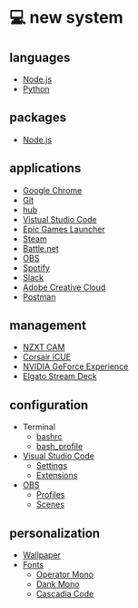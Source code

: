 # 💻 new system

## languages

-   [Node.js][node]
-   [Python][python]

## packages

-   [Node.js][node-packages]

## applications

-   [Google Chrome][chrome]
-   [Git][git]
-   [hub][hub]
-   [Vistual Studio Code][vscode]
-   [Epic Games Launcher][epic]
-   [Steam][steam]
-   [Battle.net][battlenet]
-   [OBS][obs]
-   [Spotify][spotify]
-   [Slack][slack]
-   [Adobe Creative Cloud][adobe]
-   [Postman][postman]

## management

-   [NZXT CAM][cam]
-   [Corsair iCUE][icue]
-   [NVIDIA GeForce Experience][geforce]
-   [Elgato Stream Deck][stream-deck]

## configuration

-   Terminal
    -   [bashrc][bashrc]
    -   [bash_profile][bash-profile]
-   [Visual Studio Code][vscode]
    -   [Settings][vscode-settings]
    -   [Extensions][vscode-extensions]
-   [OBS][obs]
    -   [Profiles][obs-profiles]
    -   [Scenes][obs-scenes]

## personalization

-   [Wallpaper][wallpaper]
-   [Fonts][fonts]
    -   [Operator Mono][operator]
    -   [Dank Mono][dank]
    -   [Cascadia Code][cascadia]

[node]: https://nodejs.org
[python]: https://www.python.org
[node-packages]: https://github.com/bradgarropy/dotfiles/blob/master/node/packages.txt
[chrome]: https://www.google.com/chrome
[git]: https://git-scm.com
[hub]: https://hub.github.com
[vscode]: https://code.visualstudio.com
[epic]: https://www.epicgames.com/store/en-US
[steam]: https://store.steampowered.com
[battlenet]: https://www.blizzard.com/en-us/apps/battle.net/desktop
[obs]: https://obsproject.com
[spotify]: https://www.spotify.com/us
[slack]: https://slack.com/downloads/windows
[adobe]: https://www.adobe.com/creativecloud.html
[postman]: https://www.getpostman.com
[cam]: https://www.nzxt.com/camapp
[icue]: https://www.corsair.com/us/en/icue
[geforce]: https://www.nvidia.com/en-us/geforce/geforce-experience
[stream-deck]: https://www.elgato.com/en/gaming/downloads
[bashrc]: https://github.com/bradgarropy/dotfiles/blob/master/.bashrc
[bash-profile]: https://github.com/bradgarropy/dotfiles/blob/master/.bash_profile
[vscode-settings]: https://github.com/bradgarropy/dotfiles/blob/master/vscode/settings.json
[vscode-extensions]: https://github.com/bradgarropy/dotfiles/blob/master/vscode/extensions.txt
[obs-profiles]: https://github.com/bradgarropy/dotfiles/tree/master/obs/profiles
[obs-scenes]: https://github.com/bradgarropy/dotfiles/tree/master/obs/scenes
[wallpaper]: https://www.figma.com/file/JOjC6aBAWeODhtSPIv7QVm5Q/%F0%9F%8F%A0-my-home-on-the-web?node-id=156%3A4
[fonts]: https://drive.google.com/drive/folders/1FC3bUGwagPsEYDFbhjDqsofXbuCAaPz3
[operator]: https://www.cufonfonts.com/font/operator-mono
[dank]: https://dank.sh
[cascadia]: https://github.com/microsoft/cascadia-code
